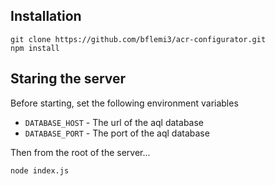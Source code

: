 ## Installation
```
git clone https://github.com/bflemi3/acr-configurator.git
npm install
```

## Staring the server
Before starting, set the following environment variables
* `DATABASE_HOST` - The url of the aql database
* `DATABASE_PORT` - The port of the aql database

Then from the root of the server...
```
node index.js
```
